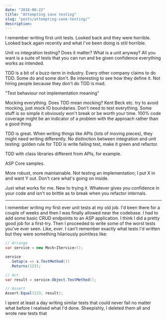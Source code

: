 ```yaml
---
date: "2018-08-22"
title: "Attempting sane testing"
slug: "posts/attempting-sane-testing/"
description:
---
```


I remember writing first unit tests. Looked back and they were horrible. Looked back again recently and what I've
been doing is still horrible.

Unit vs integration testing? Does it matter? What is a unit anyway?
All you want is a suite of tests that you can run and be given confidence everything works as intended.

TDD is a bit of a buzz-term in industry. Every other company claims to do TDD. Some do and some don't. Be interesting to
see how they define it. Not hiring people because they don't do TDD is mad.

"Test behaviour not implementation meaning"

Mocking everything. Does TDD mean mocking? Kent Beck etc. try to avoid mocking, just mock IO boundaries.
Don't need to test everything. Some stuff is so simple it obviously won't break or be worth your time. 100% code coverage
might be an indicator of a problem with the approach rather than a good thing.

TDD is great. When writing things like APIs (lots of moving pieces), they might need writing differently.
No distinction between integration and unit testing: golden rule for TDD is write failing test, make it green and refactor.

TDD with class libraries different from APIs, for example.

ASP Core samples.

More robust, more maintainable. Not testing an implementation; I put X in and want Y out. Don't care what's going on
inside.

Just what works for me. New to trying it.
Whatever gives you confidence in your code and isn't so brittle as to break when you refactor internals.

---

I remember writing my first ever unit tests at my old job. I'd been there for a couple of weeks and then I was finally
allowed near the codebase. I had to add some basic CRUD endpoints to an ASP application.
I think I did a pretty good job for a first-try.
Then I proceeded to write some of the worst tests you've ever seen.
Like, _ever_. I can't remember exactly what tests I'd written but they were something hilariously pointless like:

```csharp
// Arrange
var service = new Mock<IService>();

service
  .Setup(x => x.TestMethod())
  .Returns(123);

// Act
var result = service.Object.TestMethod();

// Assert
Assert.Equal(123, result);
```

I spent at least a day writing similar tests that could never fail no matter what before I realised what I'd done.
Sheepishly, I deleted them all and wrote new tests that